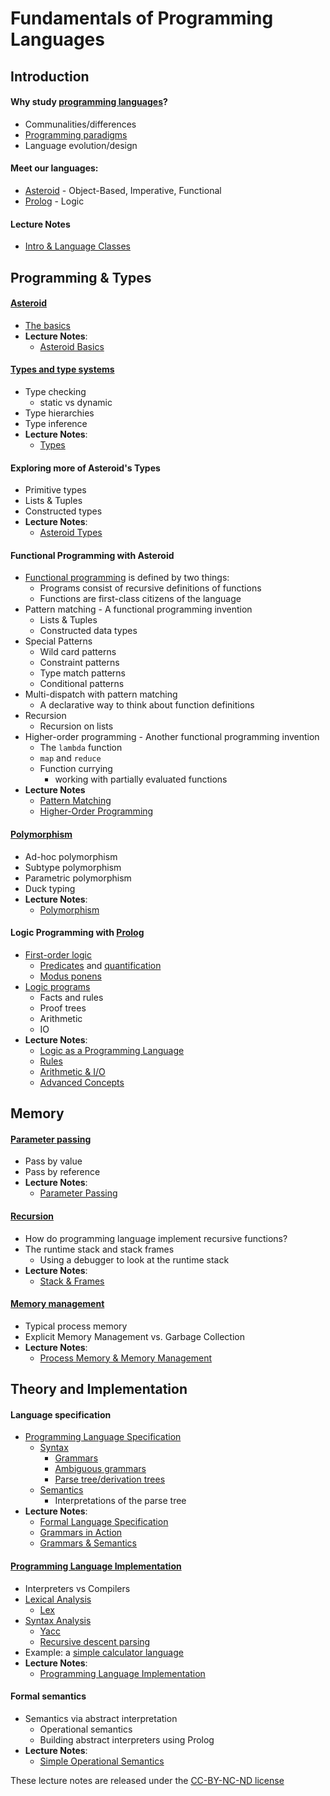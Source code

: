 # Fundamentals of Programming Languages

<!--
NOTES:
* do type stuff in C
* move grammar and implementation stuff to the end of the course with prolog semantics
* move functional programming after Asteroid types
* nice material on python gc: https://stackify.com/python-garbage-collection/
-->

## Introduction

#### Why study [programming languages](https://en.wikipedia.org/wiki/Programming_language)?
* Communalities/differences
* [Programming paradigms](https://en.wikipedia.org/wiki/Programming_paradigm)
* Language evolution/design

#### Meet our languages:
* [Asteroid](https://github.com/lutzhamel/asteroid) - Object-Based, Imperative, Functional
* [Prolog](https://www.swi-prolog.org) - Logic

#### Lecture Notes
* [Intro & Language Classes](notes/csc301-ln001.pdf)



## Programming & Types

#### [Asteroid](https://github.com/lutzhamel/asteroid)
* [The basics](https://github.com/lutzhamel/asteroid/blob/master/Asteroid%20User%20Guide.md)
* **Lecture Notes**:
  * [Asteroid Basics](notes/csc301-ln002.pdf)

#### [Types and type systems](https://en.wikipedia.org/wiki/Type_system)
* Type checking
    * static vs dynamic
* Type hierarchies
* Type inference
* **Lecture Notes**:
    * [Types](notes/csc301-ln003.pdf)

#### Exploring more of Asteroid's Types
* Primitive types
* Lists & Tuples
* Constructed types
* **Lecture Notes**:
    * [Asteroid Types](notes/csc301-ln004.pdf)

#### Functional Programming with Asteroid
* [Functional programming](https://en.wikipedia.org/wiki/Functional_programming) is defined by two things:
    * Programs consist of recursive definitions of functions
    * Functions are first-class citizens of the language
* Pattern matching - A functional programming invention
    * Lists & Tuples
    * Constructed data types
* Special Patterns
    * Wild card patterns
    * Constraint patterns
    * Type match patterns
    * Conditional patterns
* Multi-dispatch with pattern matching
    * A declarative way to think about function definitions
* Recursion
    * Recursion on lists
* Higher-order programming - Another functional programming invention
    * The `lambda` function
    * `map` and `reduce`
    * Function currying
        * working with partially evaluated functions
* **Lecture Notes**
    * [Pattern Matching](notes/csc301-ln013.pdf)
    * [Higher-Order Programming](notes/csc301-ln014.pdf)

#### [Polymorphism](https://en.wikipedia.org/wiki/Polymorphism_(computer_science))
* Ad-hoc polymorphism
* Subtype polymorphism
* Parametric polymorphism
* Duck typing
* **Lecture Notes**:
   * [Polymorphism](notes/csc301-ln019.pdf)

#### Logic Programming with [Prolog](https://en.wikipedia.org/wiki/Prolog)
* [First-order logic](https://en.wikipedia.org/wiki/First-order_logic)
  * [Predicates](https://en.wikipedia.org/wiki/Predicate_(mathematical_logic)) and [quantification](https://en.wikipedia.org/wiki/Quantifier_(logic))
  * [Modus ponens](https://en.wikipedia.org/wiki/Modus_ponens)
* [Logic programs](https://en.wikipedia.org/wiki/Logic_programming)
  * Facts and rules
  * Proof trees
  * Arithmetic
  * IO
* **Lecture Notes**:
  * [Logic as a Programming Language](notes/csc301-ln020.pdf)
  * [Rules](notes/csc301-ln021.pdf)
  * [Arithmetic & I/O](notes/csc301-ln022.pdf)
  * [Advanced Concepts](notes/csc301-ln023.pdf)




## Memory

#### [Parameter passing](https://courses.cs.washington.edu/courses/cse341/98sp/general/parameters.html)
* Pass by value
* Pass by reference
* **Lecture Notes**:
   * [Parameter Passing](notes/csc301-ln018.pdf)

#### [Recursion](https://en.wikipedia.org/wiki/Recursion_(computer_science))
* How do programming language implement recursive functions?
* The runtime stack and stack frames
   * Using a debugger to look at the runtime stack
* **Lecture Notes**:
   * [Stack & Frames](notes/csc301-ln016.pdf)

#### [Memory management](https://en.wikipedia.org/wiki/Memory_management)
* Typical process memory
* Explicit Memory Management vs. Garbage Collection
* **Lecture Notes**:
   * [Process Memory & Memory Management](notes/csc301-ln017.pdf)



## Theory and Implementation

#### Language specification
* [Programming Language Specification](https://en.wikipedia.org/wiki/Programming_language_specification)
    * [Syntax](https://en.wikipedia.org/wiki/Syntax_(programming_languages))
       * [Grammars](https://en.wikibooks.org/wiki/Introduction_to_Programming_Languages/Grammars)
       * [Ambiguous grammars](https://en.wikibooks.org/wiki/Introduction_to_Programming_Languages/Ambiguity)
       * [Parse tree/derivation trees](https://en.wikibooks.org/wiki/Introduction_to_Programming_Languages/Parsing)
    * [Semantics](https://en.wikipedia.org/wiki/Semantics_(computer_science))
       * Interpretations of the parse tree
* **Lecture Notes**:
    * [Formal Language Specification](notes/csc301-ln009.pdf)
    * [Grammars in Action](notes/csc301-ln010.pdf)
    * [Grammars & Semantics](notes/csc301-ln011.pdf)

#### [Programming Language Implementation](https://en.wikipedia.org/wiki/Programming_language_implementation)
* Interpreters vs Compilers
* [Lexical Analysis](https://en.wikipedia.org/wiki/Lexical_analysis)
    * [Lex](https://en.wikipedia.org/wiki/Lex_(software))
* [Syntax Analysis](https://en.wikipedia.org/wiki/Parsing)
   * [Yacc](https://en.wikipedia.org/wiki/Yacc)
   * [Recursive descent parsing](https://en.wikipedia.org/wiki/Recursive_descent_parser)
* Example: a [simple calculator language](https://en.wikipedia.org/wiki/Bc_(programming_language))
* **Lecture Notes**:
  * [Programming Language Implementation](notes/csc301-ln012.pdf)

#### Formal semantics
* Semantics via abstract interpretation
  * Operational semantics
  * Building abstract interpreters using Prolog
* **Lecture Notes**:
  * [Simple Operational Semantics](notes/csc301-ln024.pdf)
  <!-- * [The Semantics of Variables](notes/csc301-ln025.pdf) -->


These lecture notes are released under the [CC-BY-NC-ND license](https://creativecommons.org/licenses/by-nc-nd/3.0/us/legalcode)
